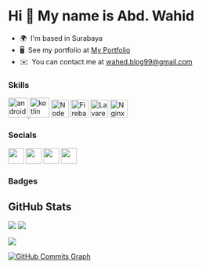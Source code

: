Hi 👋 My name is Abd. Wahid
===========================

* 🌍  I'm based in Surabaya
* 🖥️  See my portfolio at [My Portfolio](http://wahidabd.github.io)
* ✉️  You can contact me at [wahed.blog99@gmail.com](mailto:wahed.blog99@gmail.com)

### Skills

<p align="left">
<a href="https://developer.android.com" target="_blank"> <img src="https://developer.android.com/static/images/logos/android.svg" alt="android" width="40" height="40"/> </a>
<a href="https://kotlinlang.org" target="_blank"> <img src="https://kotlinlang.org/assets/images/favicon.svg" alt="kotlin" width="40" height="40"/></a> 
<a href="https://nodejs.org/en/" target="_blank" rel="noreferrer"><img src="https://raw.githubusercontent.com/danielcranney/readme-generator/main/public/icons/skills/nodejs-colored.svg" width="36" height="36" alt="NodeJS" /></a>
<a href="https://firebase.google.com/" target="_blank" rel="noreferrer"><img src="https://raw.githubusercontent.com/danielcranney/readme-generator/main/public/icons/skills/firebase-colored.svg" width="36" height="36" alt="Firebase" /></a>
<a href="https://laravel.com/" target="_blank" rel="noreferrer"><img src="https://raw.githubusercontent.com/danielcranney/readme-generator/main/public/icons/skills/laravel-colored.svg" width="36" height="36" alt="Lavarel" /></a>
<a href="https://www.nginx.com/" target="_blank" rel="noreferrer"><img src="https://www.vectorlogo.zone/logos/nginx/nginx-icon.svg" width="36" height="36" alt="Nginx" /></a>
</p>


### Socials

<p align="left">
<a href="https://www.github.com/wahidabd" target="_blank" rel="noreferrer"><img src="https://raw.githubusercontent.com/danielcranney/readme-generator/main/public/icons/socials/github.svg" width="32" height="32" /></a> 
<a href="http://www.instagram.com/wahid.abd_" target="_blank" rel="noreferrer"><img src="https://raw.githubusercontent.com/danielcranney/readme-generator/main/public/icons/socials/instagram.svg" width="32" height="32" /></a> 
<a href="https://www.linkedin.com/in/wahidadb" target="_blank" rel="noreferrer"><img src="https://raw.githubusercontent.com/danielcranney/readme-generator/main/public/icons/socials/linkedin.svg" width="32" height="32" /></a>
<a href="https://www.facebook.com/wahidabd99" target="_blank" rel="noreferrer"><img src="https://raw.githubusercontent.com/danielcranney/readme-generator/main/public/icons/socials/facebook.svg" width="32" height="32" /></a>
</p>

### Badges

## GitHub Stats
<p align="start">
    <img src="https://github-readme-stats.vercel.app/api?username=wahidabd&line_height=27&count_private=true&hide_border=true&show_icons=true&theme=tokyonight">
    <img src="https://github-readme-stats.vercel.app/api/top-langs/?username=wahidabd&hide_border=true&hide=css,php,blade,html,java&theme=tokyonight&langs_count=3" />
</p>

<a href="http://www.github.com/wahidabd"><img src="https://github-readme-streak-stats.herokuapp.com/?user=wahidabd&stroke=ffffff&background=1c1917&ring=0891b2&fire=0891b2&currStreakNum=ffffff&currStreakLabel=0891b2&sideNums=ffffff&sideLabels=ffffff&dates=ffffff&hide_border=true" /></a>

<a href="http://www.github.com/wahidabd"><img src="https://activity-graph.herokuapp.com/graph?username=wahidabd&bg_color=1c1917&color=ffffff&line=0891b2&point=ffffff&area_color=1c1917&area=true&hide_border=true&custom_title=GitHub%20Commits%20Graph" alt="GitHub Commits Graph" /></a>
